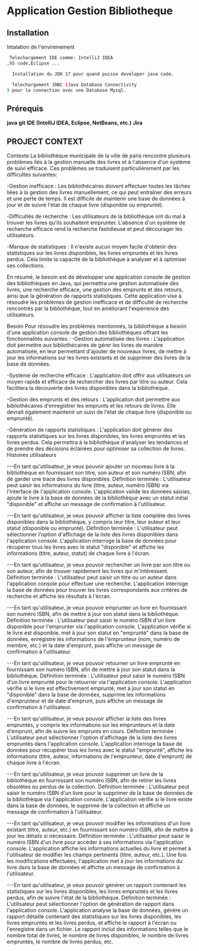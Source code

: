 # Application Gestion Bibliotheque

## Installation

Intalation de l'envirenement

```bash
 Telechargement IDE comme: IntelliJ IDEA
,VS code,Eclipse ...

  Installation du JDK 17 pour quand puisse developer java code.

  Telechargement JDBC (Java Database Connectivity
) pour la connection avec une Database Mysql.

```
## Prérequis
  **java**
  **git**
  **IDE (IntelliJ IDEA, Eclipse, NetBeans, etc.)**
  **Jira**

## PROJECT CONTEXT

Contexte La bibliothèque municipale de la ville de paris rencontre plusieurs problèmes liés à la gestion manuelle des livres et à l'absence d'un système de suivi efficace. Ces problèmes se traduisent particulièrement par les difficultés suivantes:

 -Gestion inefficace : Les bibliothécaires doivent effectuer toutes les tâches liées à la gestion des livres manuellement, ce qui peut entraîner des erreurs et une perte de temps. Il est difficile de maintenir une base de données à jour et de suivre l'état de chaque livre (disponible ou emprunté).

 -Difficultés de recherche : Les utilisateurs de la bibliothèque ont du mal à trouver les livres qu'ils souhaitent emprunter. L'absence d'un système de recherche efficace rend la recherche fastidieuse et peut décourager les utilisateurs.

 -Manque de statistiques : Il n'existe aucun moyen facile d'obtenir des statistiques sur les livres disponibles, les livres empruntés et les livres perdus. Cela limite la capacité de la bibliothèque à analyser et à optimiser ses collections.

En résumé, le besoin est de développer une application console de gestion des bibliothèques en Java, qui permettra une gestion automatisée des livres, une recherche efficace, une gestion des emprunts et des retours, ainsi que la génération de rapports statistiques. Cette application vise à résoudre les problèmes de gestion inefficace et de difficulté de recherche rencontrés par la bibliothèque, tout en améliorant l'expérience des utilisateurs.

Besoin Pour résoudre les problèmes mentionnés, la bibliothèque a besoin d'une application console de gestion des bibliothèques offrant les fonctionnalités suivantes :
-Gestion automatisée des livres : L'application doit permettre aux bibliothécaires de gérer les livres de manière automatisée, en leur permettant d'ajouter de nouveaux livres, de mettre à jour les informations sur les livres existants et de supprimer des livres de la base de données.

-Système de recherche efficace : L'application doit offrir aux utilisateurs un moyen rapide et efficace de rechercher des livres par titre ou auteur. Cela facilitera la découverte des livres disponibles dans la bibliothèque.

-Gestion des emprunts et des retours : L'application doit permettre aux bibliothécaires d'enregistrer les emprunts et les retours de livres. Elle devrait également maintenir un suivi de l'état de chaque livre (disponible ou emprunté).

-Génération de rapports statistiques : L'application doit générer des rapports statistiques sur les livres disponibles, les livres empruntés et les livres perdus. Cela permettra à la bibliothèque d'analyser les tendances et de prendre des décisions éclairées pour optimiser sa collection de livres.
Histoires utilisateurs

---En tant qu'utilisateur, je veux pouvoir ajouter un nouveau livre à la bibliothèque en fournissant son titre, son auteur et son numéro ISBN, afin de garder une trace des livres disponibles. Définition terminée : L'utilisateur peut saisir les informations du livre (titre, auteur, numéro ISBN) via l'interface de l'application console. L'application valide les données saisies, ajoute le livre à la base de données de la bibliothèque avec un statut initial "disponible" et affiche un message de confirmation à l'utilisateur.

---En tant qu'utilisateur, je veux pouvoir afficher la liste complète des livres disponibles dans la bibliothèque, y compris leur titre, leur auteur et leur statut (disponible ou emprunté). Définition terminée : L'utilisateur peut sélectionner l'option d'affichage de la liste des livres disponibles dans l'application console. L'application interroge la base de données pour récupérer tous les livres avec le statut "disponible" et affiche les informations (titre, auteur, statut) de chaque livre à l'écran.

---En tant qu'utilisateur, je veux pouvoir rechercher un livre par son titre ou son auteur, afin de trouver rapidement les livres qui m'intéressent. Définition terminée : L'utilisateur peut saisir un titre ou un auteur dans l'application console pour effectuer une recherche. L'application interroge la base de données pour trouver les livres correspondants aux critères de recherche et affiche les résultats à l'écran.

---En tant qu'utilisateur, je veux pouvoir emprunter un livre en fournissant son numéro ISBN, afin de mettre à jour son statut dans la bibliothèque. Définition terminée : L'utilisateur peut saisir le numéro ISBN d'un livre disponible pour l'emprunter via l'application console. L'application vérifie si le livre est disponible, met à jour son statut en "emprunté" dans la base de données, enregistre les informations de l'emprunteur (nom, numéro de membre, etc.) et la date d'emprunt, puis affiche un message de confirmation à l'utilisateur.

---En tant qu'utilisateur, je veux pouvoir retourner un livre emprunté en fournissant son numéro ISBN, afin de mettre à jour son statut dans la bibliothèque. Définition terminée : L'utilisateur peut saisir le numéro ISBN d'un livre emprunté pour le retourner via l'application console. L'application vérifie si le livre est effectivement emprunté, met à jour son statut en "disponible" dans la base de données, supprime les informations d'emprunteur et de date d'emprunt, puis affiche un message de confirmation à l'utilisateur.

---En tant qu'utilisateur, je veux pouvoir afficher la liste des livres empruntés, y compris les informations sur les emprunteurs et la date d'emprunt, afin de suivre les emprunts en cours. Définition terminée : L'utilisateur peut sélectionner l'option d'affichage de la liste des livres empruntés dans l'application console. L'application interroge la base de données pour récupérer tous les livres avec le statut "emprunté", affiche les informations (titre, auteur, informations de l'emprunteur, date d'emprunt) de chaque livre à l'écran.

---En tant qu'utilisateur, je veux pouvoir supprimer un livre de la bibliothèque en fournissant son numéro ISBN, afin de retirer les livres obsolètes ou perdus de la collection. Définition terminée : L'utilisateur peut saisir le numéro ISBN d'un livre pour le supprimer de la base de données de la bibliothèque via l'application console. L'application vérifie si le livre existe dans la base de données, le supprime de la collection et affiche un message de confirmation à l'utilisateur.

---En tant qu'utilisateur, je veux pouvoir modifier les informations d'un livre existant (titre, auteur, etc.) en fournissant son numéro ISBN, afin de mettre à jour les détails si nécessaire. Définition terminée : L'utilisateur peut saisir le numéro ISBN d'un livre pour accéder à ses informations via l'application console. L'application affiche les informations actuelles du livre et permet à l'utilisateur de modifier les champs pertinents (titre, auteur, etc.). Une fois les modifications effectuées, l'application met à jour les informations du livre dans la base de données et affiche un message de confirmation à l'utilisateur.

---En tant qu'utilisateur, je veux pouvoir générer un rapport contenant les statistiques sur les livres disponibles, les livres empruntés et les livres perdus, afin de suivre l'état de la bibliothèque. Définition terminée : L'utilisateur peut sélectionner l'option de génération de rapport dans l'application console. L'application analyse la base de données, génère un rapport détaillé contenant des statistiques sur les livres disponibles, les livres empruntés et les livres perdus, et affiche le rapport à l'écran ou l'enregistre dans un fichier. Le rapport inclut des informations telles que le nombre total de livres, le nombre de livres disponibles, le nombre de livres empruntés, le nombre de livres perdus, etc.
    
